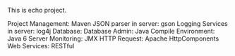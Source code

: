 This is echo project.

Project Management: Maven
JSON parser in server: gson
Logging Services in server: log4j
Database:
Database Admin:
Java Compile Environment: Java 6
Server Monitoring: JMX
HTTP Request: Apache HttpComponents
Web Services: RESTful

